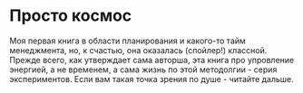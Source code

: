 # Просто космос

Моя первая книга в области планирования и какого-то тайм менеджмента, но, к счастью, она оказалась (спойлер!) классной.
Прежде всего, как утверждает сама авторша, эта книга про упровление энергией, а не временем, а сама жизнь по этой методолгии - серия экспериментов. Если вам такая точка зрения по душе - читайте дальше.

 
